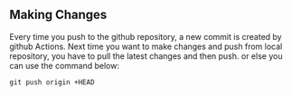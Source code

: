 ## Making Changes

Every time you push to the github repository, a new commit is created by github Actions.
Next time you want to make changes and push from local repository, you have to pull the latest changes and then push.
or else you can use the command below:

```
git push origin +HEAD
```
